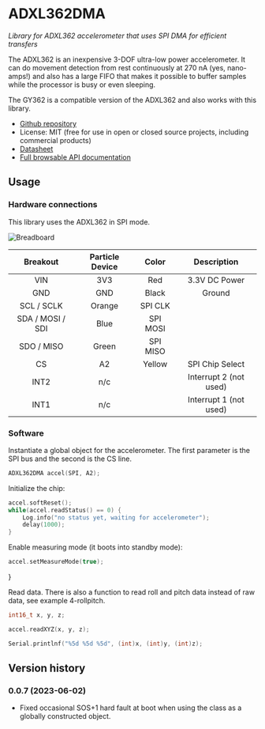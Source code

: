 # ADXL362DMA
*Library for ADXL362 accelerometer that uses SPI DMA for efficient transfers*

The ADXL362 is an inexpensive 3-DOF ultra-low power accelerometer. It can do movement detection from rest continuously at 270 nA (yes, nano-amps!) and also has a large FIFO that makes it possible to buffer samples while the processor is busy or even sleeping. 

The GY362 is a compatible version of the ADXL362 and also works with this library.

- [Github repository](https://github.com/rickkas7/ADXL362DMA)
- License: MIT (free for use in open or closed source projects, including commercial products)
- [Datasheet](http://www.analog.com/media/en/technical-documentation/data-sheets/ADXL362.pdf)
- [Full browsable API documentation](https://rickkas7.github.io/ADXL362DMA/index.html)

## Usage

### Hardware connections

This library uses the ADXL362 in SPI mode.

![Breadboard](images/accel.png)

| Breakout | Particle Device | Color | Description |
| :---: | :---: | :---: | :---: |
| VIN  | 3V3 | Red | 3.3V DC Power |
| GND  | GND | Black | Ground |
| SCL / SCLK  | Orange | SPI CLK |
| SDA / MOSI / SDI  | Blue | SPI MOSI |
| SDO / MISO |  Green | SPI MISO |
| CS   | A2 | Yellow | SPI Chip Select |
| INT2 | n/c | | Interrupt 2 (not used) |
| INT1 | n/c | | Interrupt 1 (not used) |


### Software

Instantiate a global object for the accelerometer. The first parameter is the SPI bus and the second is the CS line.

```cpp
ADXL362DMA accel(SPI, A2);
```

Initialize the chip:

```cpp
accel.softReset();
while(accel.readStatus() == 0) {
    Log.info("no status yet, waiting for accelerometer");
    delay(1000);
}
```

Enable measuring mode (it boots into standby mode):

```cpp
accel.setMeasureMode(true);
```
}

Read data. There is also a function to read roll and pitch data instead of raw data, see example 4-rollpitch.

```cpp
int16_t x, y, z;

accel.readXYZ(x, y, z);

Serial.printlnf("%5d %5d %5d", (int)x, (int)y, (int)z);
```

## Version history

### 0.0.7 (2023-06-02)

- Fixed occasional SOS+1 hard fault at boot when using the class as a globally constructed object.
